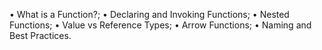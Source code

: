 • What is a Function?;
• Declaring and Invoking Functions;
• Nested Functions;
• Value vs Reference Types;
• Arrow Functions;
• Naming and Best Practices.

